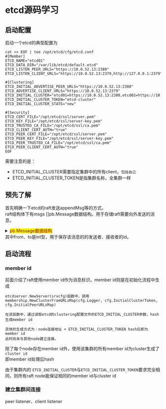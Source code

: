 # etcd源码学习

## 启动配置
启动一个etcd的典型配置为
```text
cat << EOF | tee /opt/etcd/cfg/etcd.conf
#[Member]
ETCD_NAME="etcd01"
ETCD_DATA_DIR="/var/lib/etcd/default.etcd"
ETCD_LISTEN_PEER_URLS="https://10.0.52.13:2380"
ETCD_LISTEN_CLIENT_URLS="https://10.0.52.13:2379,http://127.0.0.1:2379"

#[Clustering]
ETCD_INITIAL_ADVERTISE_PEER_URLS="https://10.0.52.13:2380"
ETCD_ADVERTISE_CLIENT_URLS="https://10.0.52.13:2379"
ETCD_INITIAL_CLUSTER="etcd01=https://10.0.52.13:2380,etcd02=https://10.0.52.14:2380,etcd03=https://10.0.52.6:2380"
ETCD_INITIAL_CLUSTER_TOKEN="etcd-cluster"
ETCD_INITIAL_CLUSTER_STATE="new"

#[Security]
ETCD_CERT_FILE="/opt/etcd/ssl/server.pem"
ETCD_KEY_FILE="/opt/etcd/ssl/server-key.pem"
ETCD_TRUSTED_CA_FILE="/opt/etcd/ssl/ca.pem"
ETCD_CLIENT_CERT_AUTH="true"
ETCD_PEER_CERT_FILE="/opt/etcd/ssl/server.pem"
ETCD_PEER_KEY_FILE="/opt/etcd/ssl/server-key.pem"
ETCD_PEER_TRUSTED_CA_FILE="/opt/etcd/ssl/ca.pem"
ETCD_PEER_CLIENT_CERT_AUTH="true"
EOF
```
需要注意的是：
+ ETCD_INITIAL_CLUSTER需要指定集群中的所有client，`包括自己`
+ ETCD_INITIAL_CLUSTER_TOKEN是指集群名称，全集群一样

## 预先了解
首先明确一下etcd的raft发送appendMsg等的方式。  
raft结构体下有msgs []pb.Message数据结构。用于存储raft需要向外发送的消息。  
<details>
<summary><mark><font color="darkred">pb.Message数据结构</font></mark></summary>
<p></p>
<pre><code>
type Message struct {
	Type             MessageType `protobuf:"varint,1,opt,name=type,enum=raftpb.MessageType" json:"type"`
	To               uint64      `protobuf:"varint,2,opt,name=to" json:"to"`
	From             uint64      `protobuf:"varint,3,opt,name=from" json:"from"`
	Term             uint64      `protobuf:"varint,4,opt,name=term" json:"term"`
	LogTerm          uint64      `protobuf:"varint,5,opt,name=logTerm" json:"logTerm"`
	Index            uint64      `protobuf:"varint,6,opt,name=index" json:"index"`
	Entries          []Entry     `protobuf:"bytes,7,rep,name=entries" json:"entries"`
	Commit           uint64      `protobuf:"varint,8,opt,name=commit" json:"commit"`
	Snapshot         Snapshot    `protobuf:"bytes,9,opt,name=snapshot" json:"snapshot"`
	Reject           bool        `protobuf:"varint,10,opt,name=reject" json:"reject"`
	RejectHint       uint64      `protobuf:"varint,11,opt,name=rejectHint" json:"rejectHint"`
	Context          []byte      `protobuf:"bytes,12,opt,name=context" json:"context,omitempty"`
	XXX_unrecognized []byte      `json:"-"`
}
</code></pre>
</details>
其中from、to是int型，用于保存该消息的的发送者、接收者的id。

## 启动流程
### member id
前面介绍了raft使用member id作为消息标识。member id则是在初始化流程中生成  
```text
etcdserver.NewServer(srvcfg)函数中，调用  
membership.NewClusterFromURLsMap(cfg.Logger, cfg.InitialClusterToken, cfg.InitialPeerURLsMap)

在该函数中，通过读取etcd的clustering配置文件的ETCD_INITIAL_CLUSTER参数，hash生成member id

具体的生成方式为：node连接地址 + ETCD_INITIAL_CLUSTER_TOKEN hash后即为member id
此时尚未与其他node建立连接。
```

除了每个node存在member id外，使用该集群的所有member id为cluster生成了`cluster id`  
即member id处理后hash  

由于集群内的 `ETCD_INITIAL_CLUSTER`与`ETCD_INITIAL_CLUSTER_TOKEN`要求完全相同，则所有raft node能保证相同的member id与cluster id  

### 建立集群间连接
peer listener、client listener
